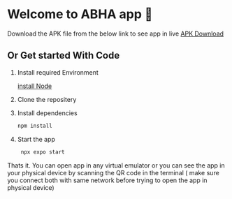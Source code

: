 # Welcome to ABHA app 👋

Download the APK file from the below link to see app in live
[APK Download](https://drive.google.com/file/d/1Gd_SPS9zQHtdFIN8G2jhnTBQ46g1pwDE/view?usp=sharing)

## Or  Get started With Code

1. Install required Environment

   [install Node](https://nodejs.org/en)

2. Clone the repositery 
   
3. Install dependencies

   ```bash
   npm install
   ```

4. Start the app

   ```bash
    npx expo start
   ```

Thats it. You can open app in any virtual emulator or you can see the app in your physical device by scanning the QR code in the terminal ( make sure you connect both with same network before trying to open the app in physical device)
